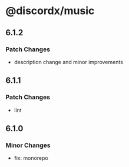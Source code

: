 # @discordx/music

## 6.1.2

### Patch Changes

- description change and minor improvements

## 6.1.1

### Patch Changes

- lint

## 6.1.0

### Minor Changes

- fix: monorepo
